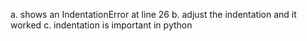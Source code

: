a. shows an IndentationError at line 26
b. adjust the indentation and it worked
c. indentation is important in python
